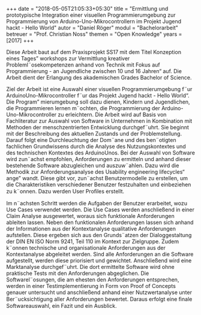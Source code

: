 +++
date = "2018-05-05T21:05:33+05:30"
title = "Ermittlung und prototypische Integration einer visuellen Programmierumgebung zur Programmierung von Arduino-Uno-Mikrocontrollern im Projekt Jugend hackt - Hello World"
autor = "Daniel Röger"
modul = "Bachelorarbeit"
betreuer = "Prof. Christian Noss"
themen = "Open Knowledge"
years = [2017]
+++

Diese Arbeit baut auf dem Praxisprojekt SS17 mit dem Titel Konzeption eines Tages” workshops zur Vermittlung kreativer Probleml¨osekompetenzen anhand von Technik mit Fokus auf Programmierung - an Jugendliche zwischen 10 und 16 Jahren“ auf. Die Arbeit dient der Erlangung des akademischen Grades Bachelor of Science.

Ziel der Arbeit ist eine Auswahl einer visuellen Programmierumgebung f¨ur ArduinoUno-Mikrocontroller f¨ur das Projekt Jugend hackt - Hello World“. Die Program” mierumgebung soll dazu dienen, Kindern und Jugendlichen, die Programmieren lernen m¨ochten, die Programmierung der Arduino-Uno-Mikrocontroller zu erleichtern. Die Arbeit wird auf Basis von Fachliteratur zur Auswahl von Software in Unternehmen in Kombination mit Methoden der menschzentrierten Entwicklung durchgef¨uhrt. Sie beginnt mit der Beschreibung des aktuellen Zustands und der Problemstellung. Darauf folgt eine Durchleuchtung der Dom¨ane und des ben¨otigten fachlichen Grundwissens durch die Analyse des Nutzungskontextes und des technischen Kontextes des ArduinoUnos. Bei der Auswahl von Software wird zun¨achst empfohlen, Anforderungen zu ermitteln und anhand dieser bestehende Software abzugleichen und auszuw¨ahlen. Dazu wird die Methodik zur Anforderungsanalyse des Usability engineering lifecycles“ ange” wandt. Diese gibt vor, zun¨achst Benutzermodelle zu erstellen, um die Charakteristiken verschiedener Benutzer festzuhalten und einbeziehen zu k¨onnen. Dazu werden User Proﬁles erstellt.

Im n¨achsten Schritt werden die Aufgaben der Benutzer erarbeitet, wozu Use Cases verwendet werden. Die Use Cases werden anschließend in einer Claim Analyse ausgewertet, woraus sich funktionale Anforderungen ableiten lassen. Neben den funktionalen Anforderungen lassen sich anhand der Informationen aus der Kontextanalyse qualitative Anforderungen aufstellen. Diese ergeben sich aus den Grunds¨atzen der Dialoggestaltung der DIN EN ISO Norm 9241, Teil 110 im Kontext zur Zielgruppe. Zudem k¨onnen technische und organisationale Anforderungen aus der Kontextanalyse abgeleitet werden. Sind alle Anforderungen an die Software aufgestellt, werden diese priorisiert und gewichtet. Anschließend wird eine Marktanalyse durchgef¨uhrt. Die dort ermittelte Software wird ohne praktische Tests mit den Anforderungen abgeglichen. Die Softwarel¨osungen, die am ehesten den Anforderungen entsprechen, werden in einer Testimplementierung in Form von Proof of Concepts genauer untersucht und anschließend anhand einer Nutzwertanalyse unter Ber¨ucksichtigung aller Anforderungen bewertet. Daraus erfolgt eine ﬁnale Softwareauswahl, ein Fazit und ein Ausblick.
